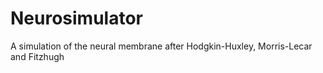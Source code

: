 # Neurosimulator

A simulation of the neural membrane after Hodgkin-Huxley, Morris-Lecar and Fitzhugh